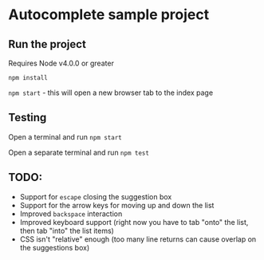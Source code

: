 # Autocomplete sample project

## Run the project

Requires Node v4.0.0 or greater

`npm install`

`npm start` - this will open a new browser tab to the index page 

## Testing

Open a terminal and run `npm start`

Open a separate terminal and run `npm test`

## TODO:
- Support for `escape` closing the suggestion box
- Support for the arrow keys for moving up and down the list 
- Improved `backspace` interaction
- Improved keyboard support (right now you have to tab "onto" the list, then tab "into" the list items)
- CSS isn't "relative" enough (too many line returns can cause overlap on the suggestions box)
